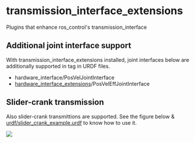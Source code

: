 # transmission_interface_extensions
Plugins that enhance ros_control's transmission_interface

## Additional joint interface support
With transmission_interface_extensions installed, joint interfaces below are additionally supported in <transmittion> tag in URDF files.
* hardware_interface/PosVelJointInterface
* [hardware_interface_extensions](../hardware_interface_extensions)/PosVelEffJointInterface

## Slider-crank transmission
Also slider-crank transmittions are supported. See the figure below & [urdf/slider_crank_example.urdf](urdf/slider_crank_example.urdf) to know how to use it.

![](https://raw.githubusercontent.com/yoshito-n-students/ros_control_extensions/images/images/slider_crank.png)